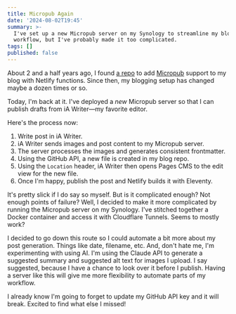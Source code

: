 ```yaml
---
title: Micropub Again
date: '2024-08-02T19:45'
summary: >-
  I've set up a new Micropub server on my Synology to streamline my blogging
  workflow, but I've probably made it too complicated.
tags: []
published: false
---
```

About 2 and a half years ago, I found [a repo](https://github.com/benjifs/micropub) to add [Micropub](https://indieweb.org/Micropub) support to my blog with Netlify functions. Since then, my blogging setup has changed maybe a dozen times or so.

Today, I'm back at it. I've deployed a _new_ Micropub server so that I can publish drafts from iA Writer—my favorite editor. 

Here's the process now:

1. Write post in iA Writer.
2. iA Writer sends images and post content to my Micropub server.
3. The server processes the images and generates consistent frontmatter.
4. Using the GitHub API, a new file is created in my blog repo.
5. Using the `Location` header, iA Writer then opens Pages CMS to the edit view for the new file.
6. Once I'm happy, publish the post and Netlify builds it with Eleventy.

It's pretty slick if I do say so myself. But is it complicated enough? Not enough points of failure? Well, I decided to make it more complicated by running the Micropub server on my Synology. I've stitched together a Docker container and access it with Cloudflare Tunnels. Seems to mostly work?

I decided to go down this route so I could automate a bit more about my post generation. Things like date, filename, etc. And, don't hate me, I'm experimenting with using AI. I'm using the Claude API to generate a suggested summary and suggested alt text for images I upload. I say suggested, because I have a chance to look over it before I publish. Having a server like this will give me more flexibility to automate parts of my workflow.

I already know I'm going to forget to update my GitHub API key and it will break. Excited to find what else I missed!
